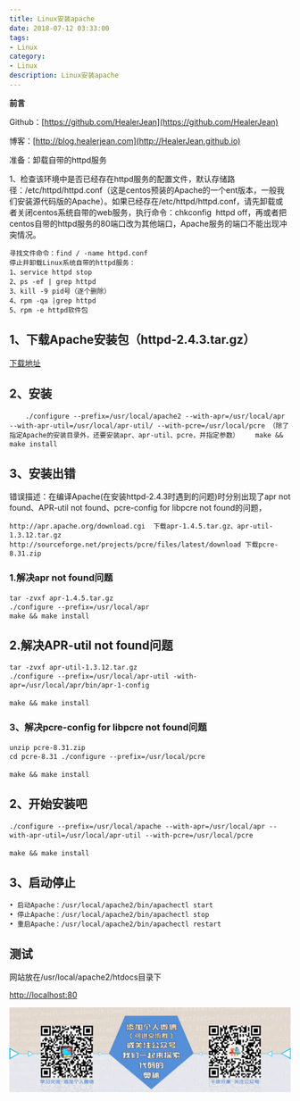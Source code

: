 ```yaml
---
title: Linux安装apache
date: 2018-07-12 03:33:00
tags: 
- Linux
category: 
- Linux
description: Linux安装apache
---
```

**前言**     

 Github：[https://github.com/HealerJean](https://github.com/HealerJean)         

 博客：[http://blog.healerjean.com](http://HealerJean.github.io)           




准备：卸载自带的httpd服务

1、检查该环境中是否已经存在httpd服务的配置文件，默认存储路径：/etc/httpd/httpd.conf（这是centos预装的Apache的一个ent版本，一般我们安装源代码版的Apache）。如果已经存在/etc/httpd/httpd.conf，请先卸载或者关闭centos系统自带的web服务，执行命令：chkconfig  httpd off，再或者把centos自带的httpd服务的80端口改为其他端口，Apache服务的端口不能出现冲突情况。


```
寻找文件命令：find / -name httpd.conf 
停止并卸载Linux系统自带的httpd服务：
1、service httpd stop
2、ps -ef | grep httpd
3、kill -9 pid号（逐个删除）
4、rpm -qa |grep httpd
5、rpm -e httpd软件包
```



## 1、下载Apache安装包（httpd-2.4.3.tar.gz）
[下载地址](http://httpd.apache.org/)


## 2、安装

```
	./configure --prefix=/usr/local/apache2 --with-apr=/usr/local/apr --with-apr-util=/usr/local/apr-util/ --with-pcre=/usr/local/pcre （除了指定Apache的安装目录外，还要安装apr、apr-util、pcre，并指定参数）    make && make install

```

## 3、安装出错

错误描述：在编译Apache(在安装httpd-2.4.3时遇到的问题)时分别出现了apr not found、APR-util not found、pcre-config for libpcre not found的问题，


```
http://apr.apache.org/download.cgi  下载apr-1.4.5.tar.gz、apr-util-1.3.12.tar.gz
http://sourceforge.net/projects/pcre/files/latest/download 下载pcre-8.31.zip
```



### 1.解决apr not found问题 

```
tar -zvxf apr-1.4.5.tar.gz 
./configure --prefix=/usr/local/apr 
make && make install

```

## 2.解决APR-util not found问题

```
tar -zvxf apr-util-1.3.12.tar.gz 
./configure --prefix=/usr/local/apr-util -with-apr=/usr/local/apr/bin/apr-1-config 

make && make install

```

### 3、解决pcre-config for libpcre not found问题


```
unzip pcre-8.31.zip
cd pcre-8.31 ./configure --prefix=/usr/local/pcre 

make && make install

```

## 2、开始安装吧

```
./configure --prefix=/usr/local/apache --with-apr=/usr/local/apr --with-apr-util=/usr/local/apr-util --with-pcre=/usr/local/pcre

make && make install

```

## 3、启动停止

```
• 启动Apache：/usr/local/apache2/bin/apachectl start
• 停止Apache：/usr/local/apache2/bin/apachectl stop
• 重启Apache：/usr/local/apache2/bin/apachectl restart
```

## 测试
网站放在/usr/local/apache2/htdocs目录下

[http://localhost:80](http://localhost:80)



![ContactAuthor](https://raw.githubusercontent.com/HealerJean/HealerJean.github.io/master/assets/img/artical_bottom.jpg)




<!-- Gitalk 评论 start  -->

<link rel="stylesheet" href="https://unpkg.com/gitalk/dist/gitalk.css">
<script src="https://unpkg.com/gitalk@latest/dist/gitalk.min.js"></script> 
<div id="gitalk-container"></div>    
 <script type="text/javascript">
    var gitalk = new Gitalk({
		clientID: `1d164cd85549874d0e3a`,
		clientSecret: `527c3d223d1e6608953e835b547061037d140355`,
		repo: `HealerJean.github.io`,
		owner: 'HealerJean',
		admin: ['HealerJean'],
		id: 'rh9X8ZiGhjIf8NES',
    });
    gitalk.render('gitalk-container');
</script> 

<!-- Gitalk end -->

